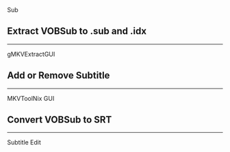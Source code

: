 Sub

## Extract VOBSub to .sub and .idx
* * *
gMKVExtractGUI

## Add or Remove Subtitle
* * *
MKVToolNix GUI

## Convert VOBSub to SRT
* * *
Subtitle Edit
